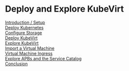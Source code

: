 # Deploy and Explore KubeVirt

<!-- ([Lab Overview](labs/lab0/lab0.md)\) -->
[Introduction / Setup](labs/lab1/lab1.md)\
[Deploy Kubernetes](labs/lab2/lab2.md)\
[Configure Storage](labs/lab3/lab3.md)\
[Deploy KubeVirt](labs/lab4/lab4.md)\
[Explore KubeVirt](labs/lab5/lab5.md)\
[Import a Virtual Machine](labs/lab6/lab6.md)\
[Virtual Machine Ingress](labs/lab7/lab7.md)\
[Explore APBs and the Service Catalog](labs/lab8/lab8.md)\
[Conclusion](labs/lab9/lab9.md)
